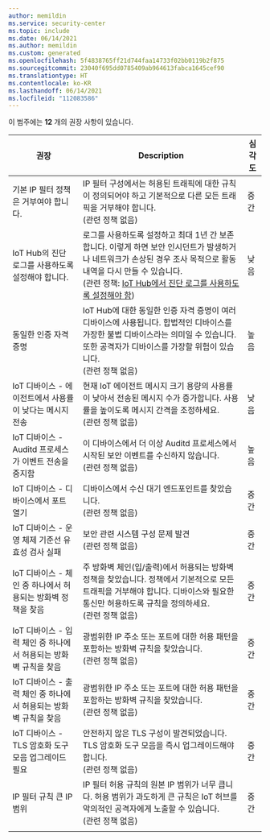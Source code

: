 ```yaml
---
author: memildin
ms.service: security-center
ms.topic: include
ms.date: 06/14/2021
ms.author: memildin
ms.custom: generated
ms.openlocfilehash: 5f4838765ff21d744faa14733f02bb0119b2f875
ms.sourcegitcommit: 23040f695dd0785409ab964613fabca1645cef90
ms.translationtype: HT
ms.contentlocale: ko-KR
ms.lasthandoff: 06/14/2021
ms.locfileid: "112083586"
---
```

이 범주에는 **12** 개의 권장 사항이 있습니다.

|권장 |Description |심각도 |
|---|---|---|
|기본 IP 필터 정책은 거부여야 합니다. |IP 필터 구성에서는 허용된 트래픽에 대한 규칙이 정의되어야 하고 기본적으로 다른 모든 트래픽을 거부해야 합니다.<br />(관련 정책 없음) |중간 |
|IoT Hub의 진단 로그를 사용하도록 설정해야 합니다. |로그를 사용하도록 설정하고 최대 1년 간 보존합니다. 이렇게 하면 보안 인시던트가 발생하거나 네트워크가 손상된 경우 조사 목적으로 활동 내역을 다시 만들 수 있습니다.<br />(관련 정책: [IoT Hub에서 진단 로그를 사용하도록 설정해야 함](https://portal.azure.com/#blade/Microsoft_Azure_Policy/PolicyDetailBlade/definitionId/%2fproviders%2fMicrosoft.Authorization%2fpolicyDefinitions%2f383856f8-de7f-44a2-81fc-e5135b5c2aa4)) |낮음 |
|동일한 인증 자격 증명 |IoT Hub에 대한 동일한 인증 자격 증명이 여러 디바이스에 사용됩니다. 합법적인 디바이스를 가장한 불법 디바이스라는 의미일 수 있습니다. 또한 공격자가 디바이스를 가장할 위험이 있습니다.<br />(관련 정책 없음) |높음 |
|IoT 디바이스 - 에이전트에서 사용률이 낮다는 메시지 전송 |현재 IoT 에이전트 메시지 크기 용량의 사용률이 낮아서 전송된 메시지 수가 증가합니다. 사용률을 높이도록 메시지 간격을 조정하세요.<br />(관련 정책 없음) |낮음 |
|IoT 디바이스 - Auditd 프로세스가 이벤트 전송을 중지함 |이 디바이스에서 더 이상 Auditd 프로세스에서 시작된 보안 이벤트를 수신하지 않습니다.<br />(관련 정책 없음) |높음 |
|IoT 디바이스 - 디바이스에서 포트 열기 |디바이스에서 수신 대기 엔드포인트를 찾았습니다.<br />(관련 정책 없음) |중간 |
|IoT 디바이스 - 운영 체제 기준선 유효성 검사 실패 |보안 관련 시스템 구성 문제 발견<br />(관련 정책 없음) |중간 |
|IoT 디바이스 - 체인 중 하나에서 허용되는 방화벽 정책을 찾음 |주 방화벽 체인(입/출력)에서 허용되는 방화벽 정책을 찾았습니다. 정책에서 기본적으로 모든 트래픽을 거부해야 합니다. 디바이스와 필요한 통신만 허용하도록 규칙을 정의하세요.<br />(관련 정책 없음) |중간 |
|IoT 디바이스 - 입력 체인 중 하나에서 허용되는 방화벽 규칙을 찾음 |광범위한 IP 주소 또는 포트에 대한 허용 패턴을 포함하는 방화벽 규칙을 찾았습니다.<br />(관련 정책 없음) |중간 |
|IoT 디바이스 - 출력 체인 중 하나에서 허용되는 방화벽 규칙을 찾음 |광범위한 IP 주소 또는 포트에 대한 허용 패턴을 포함하는 방화벽 규칙을 찾았습니다.<br />(관련 정책 없음) |중간 |
|IoT 디바이스 - TLS 암호화 도구 모음 업그레이드 필요 |안전하지 않은 TLS 구성이 발견되었습니다. TLS 암호화 도구 모음을 즉시 업그레이드해야 합니다.<br />(관련 정책 없음) |중간 |
|IP 필터 규칙 큰 IP 범위 |IP 필터 허용 규칙의 원본 IP 범위가 너무 큽니다. 허용 범위가 과도하게 큰 규칙은 IoT 허브를 악의적인 공격자에게 노출할 수 있습니다.<br />(관련 정책 없음) |중간 |
|||
